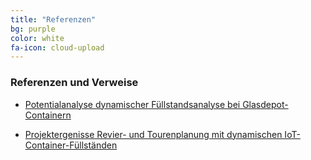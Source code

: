 ```yaml
---
title: "Referenzen"
bg: purple
color: white
fa-icon: cloud-upload
---
```


### Referenzen und Verweise 

- [Potentialanalyse dynamischer Füllstandsanalyse bei Glasdepot-Containern](https://softwareengel.github.io/iot-fuellstandsprognose/)

- [Projektergenisse Revier- und Tourenplanung mit dynamischen IoT-Container-Füllständen](https://softwareengel.github.io/iot-basierte-umleerbeh%C3%A4lterplanung/#revier--und-tourenplanung-mit-dynamischen-iot-container-f%C3%BCllst%C3%A4nden)


